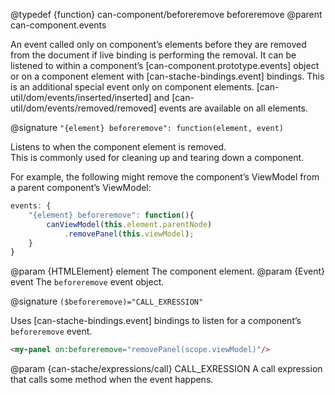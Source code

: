 @typedef {function} can-component/beforeremove beforeremove
@parent can-component.events

An event called only on component’s elements before they are removed from the
document if live binding is performing the removal. It can be listened to
within a component’s [can-component.prototype.events] object or on a component
element with [can-stache-bindings.event] bindings.  This is an additional
special event only on component elements.  [can-util/dom/events/inserted/inserted]
and [can-util/dom/events/removed/removed] events are available on all elements.

@signature `"{element} beforeremove": function(element, event)`

Listens to when the component element is removed.  
This is commonly used for cleaning up and tearing down a component.

For example, the following might remove the component’s ViewModel
from a parent component’s ViewModel:

```js
events: {
	"{element} beforeremove": function(){
		canViewModel(this.element.parentNode)
			.removePanel(this.viewModel);
	}
}
```

  @param {HTMLElement} element The component element.
  @param {Event} event The `beforeremove` event object.

@signature `($beforeremove)="CALL_EXRESSION"`

Uses [can-stache-bindings.event] bindings to listen for a component’s
`beforeremove` event.

```html
<my-panel on:beforeremove="removePanel(scope.viewModel)"/>
```

  @param {can-stache/expressions/call} CALL_EXRESSION A call expression that calls some method when the event happens.
